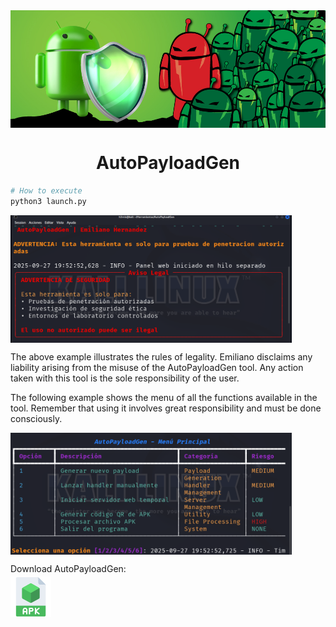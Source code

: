<img align="center" src="Data/APK.jpg" />
<h1 align="center" >AutoPayloadGen</h1>

```bash
# How to execute
python3 launch.py
```

<img align="center" src="Data/Ejecutado.png" width="450"/>

<p>The above example illustrates the rules of legality. Emiliano disclaims any liability arising from the misuse of the AutoPayloadGen tool. Any action taken with this tool is the sole responsibility of the user.</p>

<p>The following example shows the menu of all the functions available in the tool. Remember that using it involves great responsibility and must be done consciously.</p>

<img align="center" src="Data/Menu.png" width="450"/>

<p>Download AutoPayloadGen: </p>
<a href="">
  <img src="Data/ApK.png" alt="Descargar" width="65" style="margin-top:-10px;" />
</a>  
